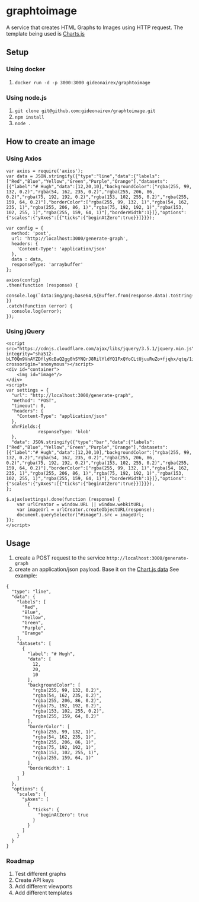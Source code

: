 # graphtoimage
A service that creates HTML Graphs to Images using HTTP request. The template being used is [Charts.js](https://www.chartjs.org/)

## Setup
### Using docker
1. `docker run -d -p 3000:3000 gideonairex/graphtoimage`

### Using node.js
1. `git clone git@github.com:gideonairex/graphtoimage.git`
2. `npm install`
3. `node .`


## How to create an image
### Using Axios
```
var axios = require('axios');
var data = JSON.stringify({"type":"line","data":{"labels":["Red","Blue","Yellow","Green","Purple","Orange"],"datasets":[{"label":"# Hugh","data":[12,20,10],"backgroundColor":["rgba(255, 99, 132, 0.2)","rgba(54, 162, 235, 0.2)","rgba(255, 206, 86, 0.2)","rgba(75, 192, 192, 0.2)","rgba(153, 102, 255, 0.2)","rgba(255, 159, 64, 0.2)"],"borderColor":["rgba(255, 99, 132, 1)","rgba(54, 162, 235, 1)","rgba(255, 206, 86, 1)","rgba(75, 192, 192, 1)","rgba(153, 102, 255, 1)","rgba(255, 159, 64, 1)"],"borderWidth":1}]},"options":{"scales":{"yAxes":[{"ticks":{"beginAtZero":true}}]}}});

var config = {
  method: 'post',
  url: 'http://localhost:3000/generate-graph',
  headers: { 
    'Content-Type': 'application/json'
  },
  data : data,
  responseType: 'arraybuffer'
};

axios(config)
.then(function (response) {
    console.log(`data:img/png;base64,${Buffer.from(response.data).toString('base64')}`);
})
.catch(function (error) {
  console.log(error);
});

```

### Using jQuery
```
<script src="https://cdnjs.cloudflare.com/ajax/libs/jquery/3.5.1/jquery.min.js" integrity="sha512-bLT0Qm9VnAYZDflyKcBaQ2gg0hSYNQrJ8RilYldYQ1FxQYoCLtUjuuRuZo+fjqhx/qtq/1itJ0C2ejDxltZVFg==" crossorigin="anonymous"></script>
<div id="container">
    <img id="image"/>
</div>
<script>
var settings = {
  "url": "http://localhost:3000/generate-graph",
  "method": "POST",
  "timeout": 0,
  "headers": {
    "Content-Type": "application/json"
  },
  xhrFields:{
            responseType: 'blob'
  },
  "data": JSON.stringify({"type":"bar","data":{"labels":["Red","Blue","Yellow","Green","Purple","Orange"],"datasets":[{"label":"# Hugh","data":[12,20,10],"backgroundColor":["rgba(255, 99, 132, 0.2)","rgba(54, 162, 235, 0.2)","rgba(255, 206, 86, 0.2)","rgba(75, 192, 192, 0.2)","rgba(153, 102, 255, 0.2)","rgba(255, 159, 64, 0.2)"],"borderColor":["rgba(255, 99, 132, 1)","rgba(54, 162, 235, 1)","rgba(255, 206, 86, 1)","rgba(75, 192, 192, 1)","rgba(153, 102, 255, 1)","rgba(255, 159, 64, 1)"],"borderWidth":1}]},"options":{"scales":{"yAxes":[{"ticks":{"beginAtZero":true}}]}}}),
};

$.ajax(settings).done(function (response) {
    var urlCreator = window.URL || window.webkitURL;
    var imageUrl = urlCreator.createObjectURL(response);
    document.querySelector("#image").src = imageUrl;
});
</script>
```

## Usage
1. create a POST request to the service `http://localhost:3000/generate-graph`
2. create an application/json payload. Base it on the [Chart.js data](https://www.chartjs.org/docs/latest/)
See example:
```
{
  "type": "line",
  "data": {
    "labels": [
      "Red",
      "Blue",
      "Yellow",
      "Green",
      "Purple",
      "Orange"
    ],
    "datasets": [
      {
        "label": "# Hugh",
        "data": [
          12,
          20,
          10
        ],
        "backgroundColor": [
          "rgba(255, 99, 132, 0.2)",
          "rgba(54, 162, 235, 0.2)",
          "rgba(255, 206, 86, 0.2)",
          "rgba(75, 192, 192, 0.2)",
          "rgba(153, 102, 255, 0.2)",
          "rgba(255, 159, 64, 0.2)"
        ],
        "borderColor": [
          "rgba(255, 99, 132, 1)",
          "rgba(54, 162, 235, 1)",
          "rgba(255, 206, 86, 1)",
          "rgba(75, 192, 192, 1)",
          "rgba(153, 102, 255, 1)",
          "rgba(255, 159, 64, 1)"
        ],
        "borderWidth": 1
      }
    ]
  },
  "options": {
    "scales": {
      "yAxes": [
        {
          "ticks": {
            "beginAtZero": true
          }
        }
      ]
    }
  }
}
```

### Roadmap
1. Test different graphs
2. Create API keys
3. Add different viewports
4. Add different templates
